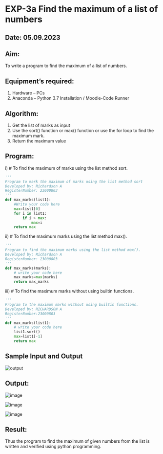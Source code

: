# EXP-3a Find the maximum of a list of numbers
## Date: 05.09.2023
## Aim:
To write a program to find the maximum of a list of numbers.
## Equipment’s required:
1.	Hardware – PCs
2.	Anaconda – Python 3.7 Installation / Moodle-Code Runner
## Algorithm:
1.	Get the list of marks as input
2.	Use the sort() function or max() function or use the for loop to find the maximum mark.
3.	Return the maximum value
## Program:

i)	# To find the maximum of marks using the list method sort.
```Python
''' 
Program to mark the maximum of marks using the list method sort
Developed by: Richardson A
RegisterNumber: 23000803
'''
def max_marks(list1):
    #Write your code here
    max=list1[0]
    for i in list1:
        if i > max:
            max=i
    return max


```

ii)	# To find the maximum marks using the list method max().
```Python
''' 
Program to find the maximum marks using the list method max().
Developed by: Richardson A
RegisterNumber: 23000803
'''
def max_marks(marks):
    # write your code here
    max_marks=max(marks)
    return max_marks


```

iii) # To find the maximum marks without using builtin functions.
```Python
''' 
Program to the maximum marks without using builtin functions.
Developed by: RICHARDSON A
RegisterNumber:23000803 
'''
def max_marks(list1):
    # write your code here
    list1.sort()
    max=list1[-1]
    return max


```
## Sample Input and Output
![output](./img/max_marks1.jpg) 

## Output:

![image](https://github.com/Richard01072002/FindMaximum/assets/141472248/d899dd2c-e3e0-460b-8b56-612c9c826783)

![image](https://github.com/Richard01072002/FindMaximum/assets/141472248/4953daff-52ad-4956-9393-bc7e5ac0aae0)

![image](https://github.com/Richard01072002/FindMaximum/assets/141472248/f6c208f3-c25a-4c28-a0e4-62de1f349073)


## Result:
Thus the program to find the maximum of given numbers from the list is written and verified using python programming.
